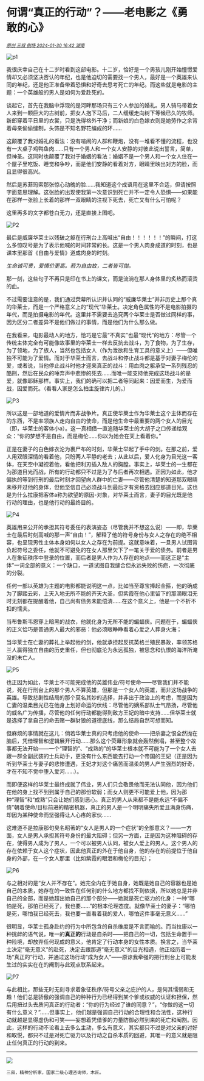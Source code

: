 # 何谓“真正的行动”？——老电影之《勇敢的心》

<sup>*[原创 三叔 倒场 2024-01-30 16:42 湖南](https://mp.weixin.qq.com/s/AkuVd-tqRzjUJsTj8m4PIA)*</sup>

![p1](p1_640.webp)

我很庆幸自己在十二岁时看到这部电影。十二岁，恰好是一个男孩儿刚开始憧憬爱情却又必须坚决否认的年纪，也是他迫切的需要找一个男人，最好是一个英雄来认同的年纪，还是他正准备带着恐惧和好奇去思考死亡的年纪。而这些就是电影的主题：一个英雄般的男人是如何为爱赴死的。

谈起它，首先在我脑中浮现的是河畔那场只有三个人参加的婚礼。男人骑马带着女人来到一颗巨大的古树前，把女人抱下马后，二人缓缓走向树下等候已久的牧师。新郎穿着平日里的衣裳，只是洗得格外干净；而新娘的白色嫁衣则是她劳作之余背着母亲偷偷缝制，头饰是不知名野花编成的环……

这颠覆了我对婚礼的看法：没有喧闹的人群和鞭炮，没有一堆看不懂的流程，也没有一大桌子鸡鸭鱼肉……只有一个男人和一个女人安静的对彼此说出誓言，简单，但神圣。这同时也颠覆了我对于婚姻的看法：婚姻不是一个男人和一个女人住在一个屋子里吃饭、睡觉和争吵，而是他们安静的看着对方，眼睛里映出对方的脸，而且显得很高兴。

然后是苏菲玛索那张惊心动魄的脸……我知道这个成语用在这里不合适，但请按照字面意思理解。这张脸的出现使我第一次意识到死亡并不一定令人恐惧——如果能在那样一张脸上长着的那样一双眼睛的注视下死去，死亡又有什么可怕呢？

这里再多的文字都苍白无力，还是直接上图吧。

![P2](p2_640.webp)

最后是威廉华莱士以残破之躯在行刑台上高喊出“自由！！！！！！”的瞬间，打这么多惊叹号是为了表示他喊的时间非常的长。这是一个男人肉身成道的时刻，也是课本里那首《自由与爱情》道成肉身的时刻。

*生命诚可贵，爱情价更高。若为自由故，二者皆可抛。*

那一刻，这些句子不再只是印在书上的课文，而是流淌在那人身体里的炙热而滚烫的血。

不过需要注意的是，我们通过荧幕所认识并认同的“威廉华莱士”并非历史上那个真的华莱士，而是一个严格意义上的“现代”华莱士。决定角色属性的不是电影拍摄的年代，而是拍摄电影的年代。这里并不需要去追究两个华莱士是否做过同样的事，因为区分二者差异不是他们做过的事情，而是他们为什么那么做。

在我看来，电影最动人的地方，恰巧是它最“不真实”也最“现代”的地方：尽管一个传统主体完全有可能像故事里的华莱士一样去反抗去战斗，为了食物，为了生存，为了领地，为了族人，当然也包括女人（作为泄欲和生育工具的意义上）——但唯独不可能为了爱情。而对于华莱士而言，去战斗和停止战斗都是基于对妻子梅伦的爱，或者说，当他停止战斗时他才迎来真正的战斗：用血肉之躯承受一系列残忍的酷刑，然后在民众的唾弃声中悲惨的死去……而唯一能支持他完成这场战斗的是爱，就像耶稣那样。事实上，我们的确可以把二者等同起来：因爱而生，为爱而战，因爱而死。（看看人家是怎么拍主旋律片儿的。）

![P3](p3_640.webp)

所以这是一部地道的爱情片而非战争片。真正使华莱士作为华莱士这个主体而存在的东西，不是率领族人走向自由的使命，而是他生命中最重要的两个女人的目光（即，华莱士的客体小a）。这一真相借一直追随华莱士的大胡子之口传递给观众：“你的梦想不是自由，而是梅伦……你以为她会在天上看着你。”

正是在妻子的白色嫁衣沦为裹尸布的时刻，华莱士举起了手中的剑。在那之前，爱人用双眼深情的看着他，只盼两人平静的老去；从此以后，爱人化身为目光这一客体，在天空中凝视着他，看他把利刃插入敌人的胸膛。事实上，华莱士的一生都在为那道目光而战，所有的行动都只不过是为了与后者再次相遇。正因为如此，他才偏执的等到行刑的最后时刻才回望向人群中的亡妻——尽管他清楚的知道那双眼睛未移开过他的身体，但他坚信自己必须战斗到最后才有资格去回应那道目光。这也是为什么拉康把客体a称为欲望的原因-对象，对华莱士而言，妻子的目光既是他行动的理由，也是他行动的最终目的。

![P4](p4_640.webp)

英雄用来公开的承担其符号委任的表演姿态（尽管我并不想这么说）——即，华莱士在最后时刻高喊的那一声“自由！”，解释了他的符号身份与女人之存在的绝不相容，也呈现男性主体本身如何以女人之存在为前提。这就意味着，一旦男人试图背负起符号之委任，他就不可避免的在女人那里欠下了一笔关于爱的债务。前者是男人在象征秩序中登录的位置，而后者是男人作为人存在的地点——而这正是“主体”一词全部的意义：一个缺口，一道试图自我缝合但永远失败的伤疤，一次彻底的分裂。

任何一部以英雄为主题的电影都能说明这一点，比如当至尊宝捧起金箍，他的确成为了脚踏云彩，上天入地无所不能的齐天大圣，但紫霞在他心里留下的那滴眼泪无时无刻都在提醒着他，自己尚有债务未能偿清……在这个意义上，他是一个不折不扣的懦夫。

当布鲁斯韦恩穿上暗黑的战衣，他就化身为无所不能的蝙蝠侠。问题在于，蝙蝠侠的正义恰巧是普通男人最大的邪恶：他必须眼睁睁看着心爱之人葬身火海；

当华莱士在亡妻的葬礼上举起他的剑，他就承担起反抗英格兰殖民暴政，率领苏格兰人赢得独立自由的历史重任，但也彻底沦为永远孤独，被思念和仇恨的海洋所淹没的未亡人。

![P5](p5_640.webp)

也正因为如此，华莱士不可能完成他的英雄伟业/符号使命——尽管我们并不能说，死在行刑台上的那个男人不算英雄，但那是一个女人的英雄，而非这场战争的英雄。导致悲剧性结局的那个莫名其妙的选择，并非出于政治上的考虑，而是因为亡妻的温柔目光已在他身上划好命运的伏线：尽管他的嫡系部队士气昂扬，尽管他的威名广为传播，尽管他的任何行动都能得到敌方王妃的暗中支持……但华莱士就是选择了拿自己的命去赌一群豺狼的道德底线，那么结局自然可想而知。

但麻烦的事情就在这儿：倘若华莱士真的只考虑他的使命——把杀妻之恨全然抛在脑后，凭借理智和逻辑展开行动……那么这个荧幕形象就会轰然倒塌，甚至整个故事都无法开始——一个“理智的”、“成熟的”的华莱士根本就不可能为了一个女人去跟一群全副武装的士兵动手，更没有什么东西能去打动一个帝国的王妃（正是因为听到华莱士与妻子的悲惨遭遇，王妃才对这个痛苦而温柔的男人产生强烈的好奇，才在不知不觉中堕入爱河……）。

而即便这样的华莱士最终成就了伟业，男人们只会敬畏他而无法认同他，因为他们在他的身上找不到到属于自己的那份软弱；而女人则更不可能爱上他，因为那种“理智”和“成熟”只会让她们感到恶心。真正的男人从来都不是能永远“不偏不倚”朝着使命/目标前进的精密机器，真正的男人是一个明明痛失所爱且满身伤痛，却因为某种使命而坚强得让人心疼的家伙……

这难道不是拉康那句臭名昭著的“女人是男人的一个症状”的全部意义？——一方面，女人是男人承担其符号身份的最大阻碍；但另一方面，正是因为这种阻碍的存在，使得男人成为了男人，一个可以被男人认同，被女人爱上的男人。这个男人的存在依赖于女人这个症状，因此他真正的外在于他自身，他的存在的前提位于他自身的外部，在一个女人那里（比如紫霞的眼泪和梅伦的目光）；

![P6](p6_640.webp)

与之相对的是“女人并不存在”。她完全内在于她自身，她既是她自己的容器也是她自己的本质，她存在的一致性在任何别的什么地方都找不到依据，所以她总是并非自己的全部，而是她超出她自己的那个部分——她就是死亡驱力的化身：一种“哪怕是死，那怕已经死了，我也要……”的根本伦理态度。就像华莱士的妻子：“哪怕是死，哪怕我已经死去，我也要一直看着我的爱人，哪怕这件事毫无意义……”

很明显，华莱士孤身赴约的行为中所包含的自杀维度是不言而喻的。而当拉康以一种挑衅的语气说，唯一的**真正的**行动是自杀时——把自己的一切，包括生命置于一种险境，却放弃任何现成的意义，他肯定了行动本身的女性本质。换言之，当华莱士决定“毫无意义”的赴死，决定去跟那道“毫无意义”的目光相遇，他正经历着一场“真正的”行动，并通过这场行动“成为女人”——原谅我牵强的把行刑台上可能发生过的实实在在的阉割与此观点联系起来。

![P7](p7_640_compressed.jpg)

与此相比，那些无时无刻寻求着象征秩序/符号父亲之庇护的人，是何其懦弱和无趣！他们总是骄傲的强调自己的种种行为已经得到某个爹或权威的认证和担保，然后用扭过头去质问真正的行动者：“你的行为经过了谁的同意？”，“你做的这一切有什么意义？”……但事实上，他们越是强调自己行动的合理性和合法性，这种行动就越是显得虚伪和可笑——妄想着凭借爹的力量防御必然到来的死亡和阉割。因此，这样的行动不论看上去多么主动，多么有意义，其实都只不过是对父亲的讨好和取悦，都只不过是对死亡驱力以及行动之自杀本质的回避，其唯一的意义就是阻止任何真正的行动的到来。

----------------------------------------------

![](../p0-640-sanshu-mask.webp)

<sup>三叔，精神分析家，国家二级心理咨询师，木匠。</sup>
